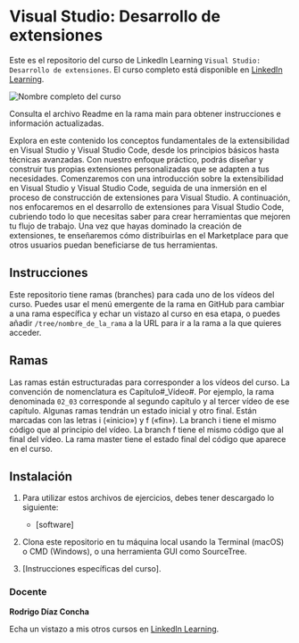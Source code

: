 # Visual Studio: Desarrollo de extensiones

Este es el repositorio del curso de LinkedIn Learning `Visual Studio: Desarrollo de extensiones`. El curso completo está disponible en [LinkedIn Learning][lil-course-url].

![Nombre completo del curso][lil-thumbnail-url] 

Consulta el archivo Readme en la rama main para obtener instrucciones e información actualizadas.

Explora en este contenido los conceptos fundamentales de la extensibilidad en Visual Studio y Visual Studio Code, desde los principios básicos hasta técnicas avanzadas. Con nuestro enfoque práctico, podrás diseñar y construir tus propias extensiones personalizadas que se adapten a tus necesidades. Comenzaremos con una introducción sobre la extensibilidad en Visual Studio y Visual Studio Code, seguida de una inmersión en el proceso de construcción de extensiones para Visual Studio. A continuación, nos enfocaremos en el desarrollo de extensiones para Visual Studio Code, cubriendo todo lo que necesitas saber para crear herramientas que mejoren tu flujo de trabajo. Una vez que hayas dominado la creación de extensiones, te enseñaremos cómo distribuirlas en el Marketplace para que otros usuarios puedan beneficiarse de tus herramientas.

## Instrucciones

Este repositorio tiene ramas (branches) para cada uno de los vídeos del curso. Puedes usar el menú emergente de la rama en GitHub para cambiar a una rama específica y echar un vistazo al curso en esa etapa, o puedes añadir `/tree/nombre_de_la_rama` a la URL para ir a la rama a la que quieres acceder.

## Ramas

Las ramas están estructuradas para corresponder a los vídeos del curso. La convención de nomenclatura es Capítulo#_Vídeo#. Por ejemplo, la rama denominada `02_03` corresponde al segundo capítulo y al tercer vídeo de ese capítulo. Algunas ramas tendrán un estado inicial y otro final. Están marcadas con las letras i («inicio») y f («fin»). La branch i tiene el mismo código que al principio del vídeo. La branch f tiene el mismo código que al final del vídeo. La rama master tiene el estado final del código que aparece en el curso.

## Instalación

1. Para utilizar estos archivos de ejercicios, debes tener descargado lo siguiente:
   - [software]

2. Clona este repositorio en tu máquina local usando la Terminal (macOS) o CMD (Windows), o una herramienta GUI como SourceTree.
3. [Instrucciones específicas del curso].

### Docente

**Rodrigo Díaz Concha**

Echa un vistazo a mis otros cursos en [LinkedIn Learning](https://www.linkedin.com/learning/instructors/rodrigo-diaz-concha).

[0]: # (Replace these placeholder URLs with actual course URLs)
[lil-course-url]: https://www.linkedin.com
[lil-thumbnail-url]: https:

[1]: # (End of ES-Instruction ###############################################################################################)
